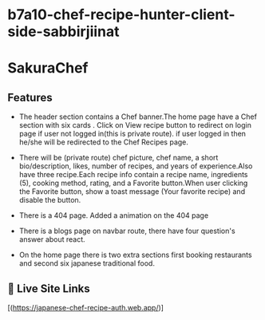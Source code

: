 # b7a10-chef-recipe-hunter-client-side-sabbirjiinat



# SakuraChef




## Features

- The header section contains a Chef banner.The home page  have a Chef section with  six cards . Click on View recipe button to  redirect on login page if user not logged in(this is private route). if user logged in then he/she will be redirected to the Chef Recipes page.

- There will be (private route) chef picture, chef name, a short bio/description, likes, number of recipes, and years of experience.Also have three recipe.Each recipe info contain a recipe name, ingredients (5), cooking method, rating, and a Favorite button.When user clicking the Favorite button, show a toast message (Your favorite recipe) and disable the button.

- There is  a 404 page. Added a animation on the 404 page
- There is  a blogs page on navbar route, there  have four question's answer about react.
- On the home page there is two extra sections first booking restaurants and second six japanese traditional food.



## 🔗 Live Site Links

[(https://japanese-chef-recipe-auth.web.app/)]

